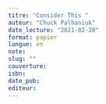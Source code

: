 ```yaml
---
titre: "Consider This "
auteur: "Chuck Palhaniuk"
date_lecture: "2021-02-28"
format: papier
langue: en
note:
slug: ""
couverture: 
isbn: 
date_pub: 
editeur: 
---
```

